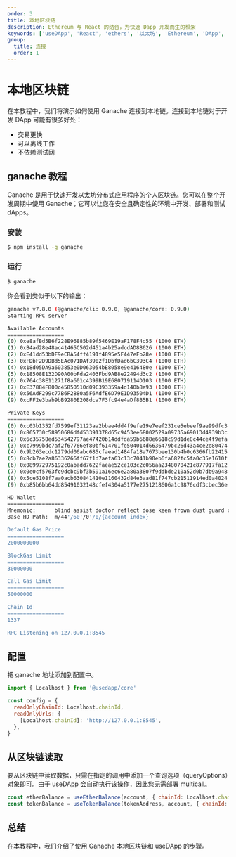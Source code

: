 ```yaml
---
order: 3
title: 本地区块链
description: Ethereum 与 React 的结合，为快速 Dapp 开发而生的框架
keywords: ['useDApp', 'React', 'ethers', '以太坊', 'Ethereum', 'DApp', 'ganache']
group:
  title: 连接
  order: 1
---
```


# 本地区块链

在本教程中，我们将演示如何使用 Ganache 连接到本地链。连接到本地链对于开发 DApp 可能有很多好处：

- 交易更快
- 可以离线工作
- 不依赖测试网

## ganache 教程

Ganache 是用于快速开发以太坊分布式应用程序的个人区块链。您可以在整个开发周期中使用 Ganache；它可以让您在安全且确定性的环境中开发、部署和测试 dApps。

### 安装

```bash
$ npm install -g ganache
```

### 运行

```bash
$ ganache
```

你会看到类似于以下的输出：

```bash
ganache v7.8.0 (@ganache/cli: 0.9.0, @ganache/core: 0.9.0)
Starting RPC server

Available Accounts
==================
(0) 0xe8afBd5B6f228E96885b89f5469E19aF178F4d55 (1000 ETH)
(1) 0xB4ad28e48ac41465C502d451a4b25adcdAD8B626 (1000 ETH)
(2) 0xE41dd53bDF9eCBA54ff4191f4895e5F447eFb28e (1000 ETH)
(3) 0xFDbF2D9DBd5EAc071DAf3902f1DbfDad6bC393C4 (1000 ETH)
(4) 0x18d05DA9a603853e0D063054bE8058e9e416480e (1000 ETH)
(5) 0x18508E132D90A00bFda2403Fbd9AB8e22494d3c2 (1000 ETH)
(6) 0x764c38E11271f8a601c4399B19E680719114D103 (1000 ETH)
(7) 0xE37884F800c45850510d09C393359a4d140b8a93 (1000 ETH)
(8) 0x56AdF299c77B6F2880a5F6AdfE6D79E1D93504D1 (1000 ETH)
(9) 0xcFF2e3bab9bB9280E208dca7F3fc94e4aDf8B5B1 (1000 ETH)

Private Keys
==================
(0) 0xc03b1352fd7599ef31123aa2bbae4dd4f9efe19e7eef231ce5ebeef9ae99dfc3
(1) 0x865730c58950686dfd53391378d65c9453ee68002529a09735a69013d4939b3c
(2) 0x6c35758ed534542797ae47420b14ddfda59b6688e6618c99d1de8c44ce4f9efa
(3) 0xc7999bdc7af2f67766ef80bf614701fe504014d6636479bc26d43a4ce2e80474
(4) 0x9b263ecdc1279dd06abc685cfaead1484fa18a7673bee130b4b0c6366fb22415
(5) 0x8cb7ae2a86336266ff67f1d7aefa63c13c7041b90eb6fa682fc5fa0c35e1610f
(6) 0x089972975192c0abadd7622faeae52ce103c2c056aa2348070421c877917fa12
(7) 0x0e0cf5763fc9dcbc9bf3b591a16ec6e2a80a3807f9ddbde210a52d0b7db9a948
(8) 0x5ce5108f7aa0acb630841410e1160432d84e3aad81f747cb21511914ed0a4024
(9) 0xb85b6bb64dd85491032148cfef4304a5177e2751218606a1c9876cdf3cbec36e

HD Wallet
==================
Mnemonic:      blind assist doctor reflect dose keen frown dust guard celery mushroom wolf
Base HD Path:  m/44'/60'/0'/0/{account_index}

Default Gas Price
==================
2000000000

BlockGas Limit
==================
30000000

Call Gas Limit
==================
50000000

Chain Id
==================
1337

RPC Listening on 127.0.0.1:8545
```

## 配置

把 ganache 地址添加到配置中。

```jsx | pure
import { Localhost } from '@usedapp/core'

const config = {
  readOnlyChainId: Localhost.chainId,
  readOnlyUrls: {
    [Localhost.chainId]: 'http://127.0.0.1:8545',
  },
}
```

## 从区块链读取

要从区块链中读取数据，只需在指定的调用中添加一个查询选项（queryOptions）对象即可。由于 useDApp 会自动执行该操作，因此您无需部署 multicall。

```jsx | pure
const etherBalance = useEtherBalance(account, { chainId: Localhost.chainId })
const tokenBalance = useTokenBalance(tokenAddress, account, { chainId: Localhost.chainId })
```

## 总结

在本教程中，我们介绍了使用 Ganache 本地区块链和 useDApp 的步骤。
